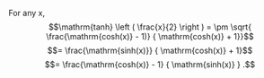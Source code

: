 For any x, $$\mathrm{tanh} \left ( \frac{x}{2} \right )
= \pm \sqrt{ \frac{\mathrm{cosh(x)} - 1)}
{  \mathrm{cosh(x)} + 1}}$$
$$= \frac{\mathrm{sinh(x)}} { \mathrm{cosh(x)} + 1}$$
$$= \frac{\mathrm{cosh(x)} - 1}  { \mathrm{sinh(x)} } .$$
